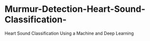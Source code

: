 # Murmur-Detection-Heart-Sound-Classification-
Heart Sound Classification Using a Machine and Deep Learning 
